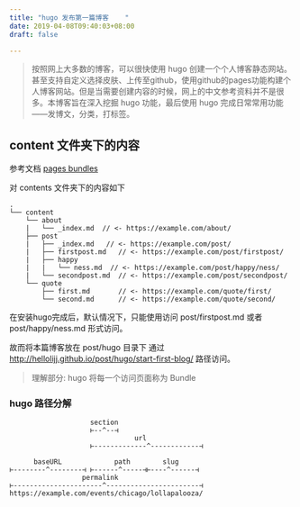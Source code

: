 ```yaml
---
title: "hugo 发布第一篇博客	"
date: 2019-04-08T09:40:03+08:00
draft: false

---
```



> 按照网上大多数的博客，可以很快使用 hugo 创建一个个人博客静态网站。甚至支持自定义选择皮肤、上传至github，使用github的pages功能构建个人博客网站。但是当需要创建内容的时候，网上的中文参考资料并不是很多。本博客旨在深入挖掘 hugo 功能，最后使用 hugo 完成日常常用功能——发博文，分类，打标签。

## content 文件夹下的内容

参考文档 [pages bundles](https://gohugo.io/content-management/organization/#page-bundles)

对 contents 文件夹下的内容如下

```
.
└── content
    └── about
    |   └── _index.md  // <- https://example.com/about/
    ├── post
    |   ├── _index.md   // <- https://example.com/post/
    |   ├── firstpost.md   // <- https://example.com/post/firstpost/
    |   ├── happy
    |   |   └── ness.md  // <- https://example.com/post/happy/ness/
    |   └── secondpost.md  // <- https://example.com/post/secondpost/
    └── quote
        ├── first.md       // <- https://example.com/quote/first/
        └── second.md      // <- https://example.com/quote/second/
```

在安装hugo完成后，默认情况下，只能使用访问 post/firstpost.md 或者 post/happy/ness.md 形式访问。 

故而将本篇博客放在 post/hugo 目录下 通过 http://hellolijj.github.io/post/hugo/start-first-blog/ 路径访问。

> 理解部分: hugo 将每一个访问页面称为 Bundle 

### hugo 路径分解

```
                    section
                    ⊢--^--⊣
                               url
                    ⊢-------------^------------⊣

      baseURL             path        slug
⊢--------^--------⊣ ⊢------^-----⊣⊢----^------⊣
                  permalink
⊢----------------------^-----------------------⊣
https://example.com/events/chicago/lollapalooza/
```
